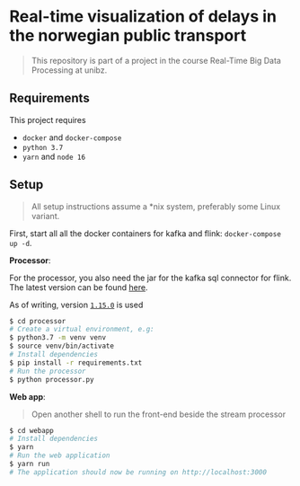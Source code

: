 # Real-time visualization of delays in the norwegian public transport

> This repository is part of a project in the course Real-Time Big Data Processing at unibz.

## Requirements

This project requires

- `docker` and `docker-compose`
- `python 3.7`
- `yarn` and `node 16`

## Setup

> All setup instructions assume a \*nix system, preferably some Linux variant.

First, start all all the docker containers for kafka and flink: `docker-compose up -d`.

**Processor**:

For the processor, you also need the jar for the kafka sql connector for flink. The latest version
can be found [here](https://nightlies.apache.org/flink/flink-docs-release-1.15/docs/connectors/table/kafka/).

As of writing, version [`1.15.0`](https://repo.maven.apache.org/maven2/org/apache/flink/flink-sql-connector-kafka/1.15.0/flink-sql-connector-kafka-1.15.0.jar) is used

```bash
$ cd processor
# Create a virtual environment, e.g:
$ python3.7 -m venv venv
$ source venv/bin/activate
# Install dependencies
$ pip install -r requirements.txt
# Run the processor
$ python processor.py
```

**Web app**:

> Open another shell to run the front-end beside the stream processor

```bash
$ cd webapp
# Install dependencies
$ yarn
# Run the web application
$ yarn run
# The application should now be running on http://localhost:3000
```
